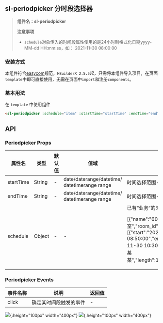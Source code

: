

## sl-periodpicker 分时段选择器
> **组件名：sl-periodpicker**
> 
> **注意事项**
> 
> - `schedule`对象传入的时间段属性使用的是24小时制格式化日期yyyy-MM-dd HH:mm:ss，如： 2021-11-30 08:00:00


### 安装方式

本组件符合[easycom](https://uniapp.dcloud.io/collocation/pages?id=easycom)规范，`HBuilderX 2.5.5`起，只需将本组件导入项目，在页面`template`中即可直接使用，无需在页面中`import`和注册`components`。

### 基本用法

在 ``template`` 中使用组件

```html
<sl-periodpicker :schedule="item" :startTime="startTime" :endTime="endTime" :key="menuKey" />
```


## API

### Periodpicker Props

<table>
<thead>
<tr>
<th>属性名</th>
<th>类型</th>
<th>默认值</th>
<th>值域</th>
<th>说明</th>
</tr>
</thead>
<tbody>
<tr>
<td>startTime</td>
<td>String</td>
<td>-</td>
<td>date/daterange/datetime/
datetimerange
range</td>
<td>时间选择范围-开始时间</td>
</tr>
<tr>
<td>endTime</td>
<td>String</td>
<td>-</td>
<td>date/daterange/datetime/
datetimerange
range</td>
<td>时间选择范围-结束时间</td>
</tr>
<tr>
<td>schedule</td>
<td>Object</td>
<td>-</td>
<td>-</td>
<td>已有“业务”的时间段。期待格式

[{"name":"600室","room_id":"0","schedule":[{"start":"2021-11-30 2021-11-30 08:50:00","end":"2021-11-30 2021-11-30 10:30:00","user":"产品技术部-某某某","length":13.33,"x":6.67,"remark":1}]}]
</td>
</tr>
</tbody>
</table>

### Periodpicker Events

<table>
<thead>
<tr>
<th>事件名称</th>
<th>说明</th>
<th>返回值</th>
</tr>
</thead>
<tbody>

<tr>
<td>click</td>
<td>确定某时间段触发的事件</td>
<td>-</td>
</tr>

</tbody>
</table>

![](https://img-cdn-aliyun.dcloud.net.cn/stream/plugin_screens/6aabb900-d18c-11eb-9e15-d7bea4ff4d12_0.png){:height="100px" width="400px"}
![](https://img-cdn-aliyun.dcloud.net.cn/stream/plugin_screens/6aabb900-d18c-11eb-9e15-d7bea4ff4d12_1.png){:height="100px" width="400px"}
